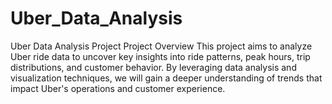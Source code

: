 # Uber_Data_Analysis
Uber Data Analysis Project Project Overview This project aims to analyze Uber ride data to uncover key insights into ride patterns, peak hours, trip distributions, and customer behavior. By leveraging data analysis and visualization techniques, we will gain a deeper understanding of trends that impact Uber's operations and customer experience.
